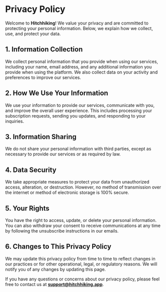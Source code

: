 # Privacy Policy

Welcome to **Hitchhiking**! We value your privacy and are committed to protecting your personal information. Below, we explain how we collect, use, and protect your data.

## 1. Information Collection

We collect personal information that you provide when using our services, including your name, email address, and any additional information you provide when using the platform. We also collect data on your activity and preferences to improve our services.

## 2. How We Use Your Information

We use your information to provide our services, communicate with you, and improve the overall user experience. This includes processing your subscription requests, sending you updates, and responding to your inquiries.

## 3. Information Sharing

We do not share your personal information with third parties, except as necessary to provide our services or as required by law.

## 4. Data Security

We take appropriate measures to protect your data from unauthorized access, alteration, or destruction. However, no method of transmission over the internet or method of electronic storage is 100% secure.

## 5. Your Rights

You have the right to access, update, or delete your personal information. You can also withdraw your consent to receive communications at any time by following the unsubscribe instructions in our emails.

## 6. Changes to This Privacy Policy

We may update this privacy policy from time to time to reflect changes in our practices or for other operational, legal, or regulatory reasons. We will notify you of any changes by updating this page.

If you have any questions or concerns about our privacy policy, please feel free to contact us at **support@hitchhiking.app**.

